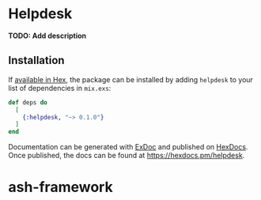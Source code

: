 # Helpdesk

**TODO: Add description**

## Installation

If [available in Hex](https://hex.pm/docs/publish), the package can be installed
by adding `helpdesk` to your list of dependencies in `mix.exs`:

```elixir
def deps do
  [
    {:helpdesk, "~> 0.1.0"}
  ]
end
```

Documentation can be generated with [ExDoc](https://github.com/elixir-lang/ex_doc)
and published on [HexDocs](https://hexdocs.pm). Once published, the docs can
be found at <https://hexdocs.pm/helpdesk>.

# ash-framework
